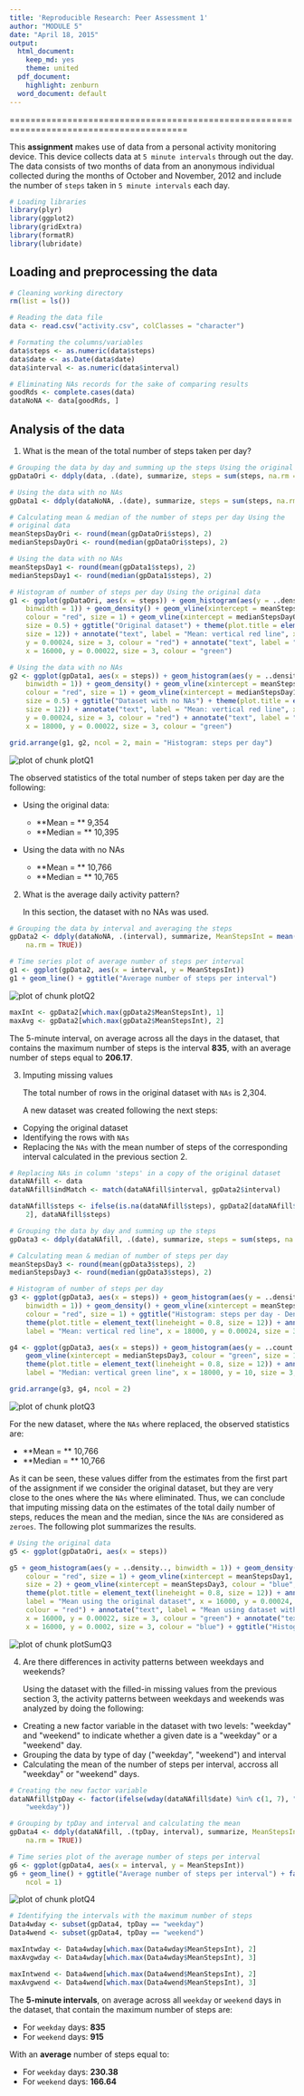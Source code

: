 ```yaml
---
title: 'Reproducible Research: Peer Assessment 1'
author: "MODULE 5"
date: "April 18, 2015"
output:
  html_document:
    keep_md: yes
    theme: united
  pdf_document:
    highlight: zenburn
  word_document: default
---
```


========================================================================================
    


This **assignment** makes use of data from a personal activity monitoring device. This device collects data at `5 minute intervals` through out the day. The data consists of two months of data from an anonymous individual collected during the months of October and November, 2012 and include the number of `steps` taken in `5 minute intervals` each day.  



```r
# Loading libraries
library(plyr)
library(ggplot2)
library(gridExtra)
library(formatR)
library(lubridate)
```
  
  
## Loading and preprocessing the data

```r
# Cleaning working directory
rm(list = ls())

# Reading the data file
data <- read.csv("activity.csv", colClasses = "character")

# Formating the columns/variables
data$steps <- as.numeric(data$steps)
data$date <- as.Date(data$date)
data$interval <- as.numeric(data$interval)

# Eliminating NAs records for the sake of comparing results
goodRds <- complete.cases(data)
dataNoNA <- data[goodRds, ]
```


## Analysis of the data
1. What is the mean of the total number of steps taken per day?


```r
# Grouping the data by day and summing up the steps Using the original data
gpDataOri <- ddply(data, .(date), summarize, steps = sum(steps, na.rm = TRUE))

# Using the data with no NAs
gpData1 <- ddply(dataNoNA, .(date), summarize, steps = sum(steps, na.rm = TRUE))

# Calculating mean & median of the number of steps per day Using the
# original data
meanStepsDayOri <- round(mean(gpDataOri$steps), 2)
medianStepsDayOri <- round(median(gpDataOri$steps), 2)

# Using the data with no NAs
meanStepsDay1 <- round(mean(gpData1$steps), 2)
medianStepsDay1 <- round(median(gpData1$steps), 2)

# Histogram of number of steps per day Using the original data
g1 <- ggplot(gpDataOri, aes(x = steps)) + geom_histogram(aes(y = ..density.., 
    binwidth = 1)) + geom_density() + geom_vline(xintercept = meanStepsDayOri, 
    colour = "red", size = 1) + geom_vline(xintercept = medianStepsDayOri, colour = "green", 
    size = 0.5) + ggtitle("Original dataset") + theme(plot.title = element_text(lineheight = 0.8, 
    size = 12)) + annotate("text", label = "Mean: vertical red line", x = 16000, 
    y = 0.00024, size = 3, colour = "red") + annotate("text", label = "Median: vertical green line", 
    x = 16000, y = 0.00022, size = 3, colour = "green")

# Using the data with no NAs
g2 <- ggplot(gpData1, aes(x = steps)) + geom_histogram(aes(y = ..density.., 
    binwidth = 1)) + geom_density() + geom_vline(xintercept = meanStepsDay1, 
    colour = "red", size = 1) + geom_vline(xintercept = medianStepsDay1, colour = "green", 
    size = 0.5) + ggtitle("Dataset with no NAs") + theme(plot.title = element_text(lineheight = 0.8, 
    size = 12)) + annotate("text", label = "Mean: vertical red line", x = 18000, 
    y = 0.00024, size = 3, colour = "red") + annotate("text", label = "Median: vertical green line", 
    x = 18000, y = 0.00022, size = 3, colour = "green")
```
  
    
    

```r
grid.arrange(g1, g2, ncol = 2, main = "Histogram: steps per day")
```

![plot of chunk plotQ1](Figs/plotQ1-1.png) 
  
    
    
The observed statistics of the total number of steps taken per day are the following:  
  
- Using the original data:    
    - **Mean = ** 9,354
    - **Median = ** 10,395

- Using the data with no NAs
    - **Mean = ** 10,766
    - **Median = ** 10,765


2.  What is the average daily activity pattern?
  
  
    In this section, the dataset with no NAs was used. 
  
  

```r
# Grouping the data by interval and averaging the steps
gpData2 <- ddply(dataNoNA, .(interval), summarize, MeanStepsInt = mean(steps, 
    na.rm = TRUE))

# Time series plot of average number of steps per interval
g1 <- ggplot(gpData2, aes(x = interval, y = MeanStepsInt))
g1 + geom_line() + ggtitle("Average number of steps per interval")
```

![plot of chunk plotQ2](Figs/plotQ2-1.png) 

```r
maxInt <- gpData2[which.max(gpData2$MeanStepsInt), 1]
maxAvg <- gpData2[which.max(gpData2$MeanStepsInt), 2]
```

The 5-minute interval, on average across all the days in the dataset, that contains the maximum number of steps is the interval **835**, with an average number of steps equal to **206.17**.


3.  Imputing missing values  

    The total number of rows in the original dataset with `NAs` is 2,304.  

    A new dataset was created following the next steps:  

- Copying the original dataset  
- Identifying the rows with `NAs`    
- Replacing the `NAs` with the mean number of steps of the corresponding interval calculated in the previous section 2.  
   
      
  

```r
# Replacing NAs in column 'steps' in a copy of the original dataset
dataNAfill <- data
dataNAfill$indMatch <- match(dataNAfill$interval, gpData2$interval)

dataNAfill$steps <- ifelse(is.na(dataNAfill$steps), gpData2[dataNAfill$indMatch, 
    2], dataNAfill$steps)
```


```r
# Grouping the data by day and summing up the steps
gpData3 <- ddply(dataNAfill, .(date), summarize, steps = sum(steps, na.rm = TRUE))

# Calculating mean & median of number of steps per day
meanStepsDay3 <- round(mean(gpData3$steps), 2)
medianStepsDay3 <- round(median(gpData3$steps), 2)

# Histogram of number of steps per day
g3 <- ggplot(gpData3, aes(x = steps)) + geom_histogram(aes(y = ..density.., 
    binwidth = 1)) + geom_density() + geom_vline(xintercept = meanStepsDay3, 
    colour = "red", size = 1) + ggtitle("Histogram: steps per day - Density") + 
    theme(plot.title = element_text(lineheight = 0.8, size = 12)) + annotate("text", 
    label = "Mean: vertical red line", x = 18000, y = 0.00024, size = 3, colour = "red")

g4 <- ggplot(gpData3, aes(x = steps)) + geom_histogram(aes(y = ..count.., binwidth = 1)) + 
    geom_vline(xintercept = medianStepsDay3, colour = "green", size = 1) + ggtitle("Histogram: steps per day - Count") + 
    theme(plot.title = element_text(lineheight = 0.8, size = 12)) + annotate("text", 
    label = "Median: vertical green line", x = 18000, y = 10, size = 3, colour = "green")
```



```r
grid.arrange(g3, g4, ncol = 2)
```

![plot of chunk plotQ3](Figs/plotQ3-1.png) 
  
  
For the new dataset, where the `NAs` where replaced, the observed statistics are:  

- **Mean = ** 10,766
- **Median = ** 10,766  
         
As it can be seen, these values differ from the estimates from the first part of the assignment if we consider the original dataset, but they are very close to the ones where the `NAs` where eliminated. Thus, we can conclude that imputing missing data on the estimates of the total daily number of steps, reduces the mean and the median, since the `NAs` are considered as `zeroes`. The following plot summarizes the results.
  

```r
# Using the original data
g5 <- ggplot(gpDataOri, aes(x = steps))

g5 + geom_histogram(aes(y = ..density.., binwidth = 1)) + geom_density() + geom_vline(xintercept = meanStepsDayOri, 
    colour = "red", size = 1) + geom_vline(xintercept = meanStepsDay1, colour = "green", 
    size = 2) + geom_vline(xintercept = meanStepsDay3, colour = "blue", size = 0.7) + 
    theme(plot.title = element_text(lineheight = 0.8, size = 12)) + annotate("text", 
    label = "Mean using the original dataset", x = 16000, y = 0.00024, size = 3, 
    colour = "red") + annotate("text", label = "Mean using dataset without NA", 
    x = 16000, y = 0.00022, size = 3, colour = "green") + annotate("text", label = "Mean using the dataset with NAs filled", 
    x = 16000, y = 0.0002, size = 3, colour = "blue") + ggtitle("Histogram of the number of steps per day - original dataset")
```

![plot of chunk plotSumQ3](Figs/plotSumQ3-1.png) 

4.  Are there differences in activity patterns between weekdays and weekends?

    Using the dataset with the filled-in missing values from the previous section 3, the activity patterns between weekdays and weekends was analyzed by doing the following:  
    
- Creating a new factor variable in the dataset with two levels: "weekday" and "weekend" to indicate whether a given date is a "weekday" or a "weekend" day.
- Grouping the data by type of day ("weekday", "weekend") and interval
- Calculating the mean of the number of steps per interval, accross all "weekday" or  "weekend" days.
    
    

```r
# Creating the new factor variable
dataNAfill$tpDay <- factor(ifelse(wday(dataNAfill$date) %in% c(1, 7), "weekend", 
    "weekday"))

# Grouping by tpDay and interval and calculating the mean
gpData4 <- ddply(dataNAfill, .(tpDay, interval), summarize, MeanStepsInt = mean(steps, 
    na.rm = TRUE))

# Time series plot of the average number of steps per interval
g6 <- ggplot(gpData4, aes(x = interval, y = MeanStepsInt))
g6 + geom_line() + ggtitle("Average number of steps per interval") + facet_wrap(~tpDay, 
    ncol = 1)
```

![plot of chunk plotQ4](Figs/plotQ4-1.png) 


```r
# Identifying the intervals with the maximum number of steps
Data4wday <- subset(gpData4, tpDay == "weekday")
Data4wend <- subset(gpData4, tpDay == "weekend")

maxIntwday <- Data4wday[which.max(Data4wday$MeanStepsInt), 2]
maxAvgwday <- Data4wday[which.max(Data4wday$MeanStepsInt), 3]

maxIntwend <- Data4wend[which.max(Data4wend$MeanStepsInt), 2]
maxAvgwend <- Data4wend[which.max(Data4wend$MeanStepsInt), 3]
```


The **5-minute intervals**, on average across all `weekday` or `weekend` days in the dataset, that contain the maximum number of steps are: 
  
- For `weekday` days: **835**
- For `weekend` days: **915**

With an **average** number of steps equal to:
  
- For `weekday` days: **230.38**
- For `weekend` days: **166.64**

